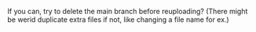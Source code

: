 If you can, try to delete the main branch before reuploading?
(There might be werid duplicate extra files if not, like changing a file name for ex.)
